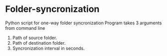 # Folder-syncronization
Python script for one-way folder syncronization
Program takes 3 arguments from command line
1. Path of source folder.
2. Path of destination folder.
3. Syncronization interval in seconds.
